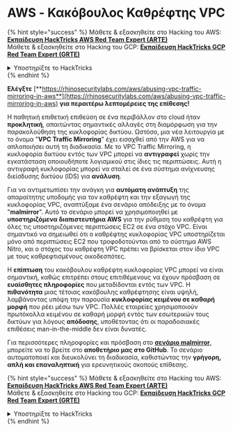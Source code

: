 # AWS - Κακόβουλος Καθρέφτης VPC

{% hint style="success" %}
Μάθετε & εξασκηθείτε στο Hacking του AWS:<img src="/.gitbook/assets/image.png" alt="" data-size="line">[**Εκπαίδευση HackTricks AWS Red Team Expert (ARTE)**](https://training.hacktricks.xyz/courses/arte)<img src="/.gitbook/assets/image.png" alt="" data-size="line">\
Μάθετε & εξασκηθείτε στο Hacking του GCP: <img src="/.gitbook/assets/image (2).png" alt="" data-size="line">[**Εκπαίδευση HackTricks GCP Red Team Expert (GRTE)**<img src="/.gitbook/assets/image (2).png" alt="" data-size="line">](https://training.hacktricks.xyz/courses/grte)

<details>

<summary>Υποστηρίξτε το HackTricks</summary>

* Ελέγξτε τα [**σχέδια συνδρομής**](https://github.com/sponsors/carlospolop)!
* **Συμμετέχετε** 💬 [**στην ομάδα Discord**](https://discord.gg/hRep4RUj7f) ή στην [**ομάδα telegram**](https://t.me/peass) ή **ακολουθήστε** μας στο **Twitter** 🐦 [**@hacktricks\_live**](https://twitter.com/hacktricks\_live)**.**
* **Κοινοποιήστε κόλπα χάκινγκ υποβάλλοντας PRs** στα αποθετήρια [**HackTricks**](https://github.com/carlospolop/hacktricks) και [**HackTricks Cloud**](https://github.com/carlospolop/hacktricks-cloud).

</details>
{% endhint %}

**Ελέγξτε** [**https://rhinosecuritylabs.com/aws/abusing-vpc-traffic-mirroring-in-aws**](https://rhinosecuritylabs.com/aws/abusing-vpc-traffic-mirroring-in-aws) **για περαιτέρω λεπτομέρειες της επίθεσης!**

Η παθητική επιθετική επιθεύση σε ένα περιβάλλον στο cloud ήταν **προκλητική**, απαιτώντας σημαντικές αλλαγές στη διαμόρφωση για την παρακολούθηση της κυκλοφορίας δικτύου. Ωστόσο, μια νέα λειτουργία με το όνομα "**VPC Traffic Mirroring**" έχει εισαχθεί από την AWS για να απλοποιήσει αυτή τη διαδικασία. Με το VPC Traffic Mirroring, η κυκλοφορία δικτύου εντός των VPC μπορεί να **αντιγραφεί** χωρίς την εγκατάσταση οποιουδήποτε λογισμικού στις ίδιες τις περιπτώσεις. Αυτή η αντιγραφή κυκλοφορίας μπορεί να σταλεί σε ένα σύστημα ανίχνευσης διείσδυσης δικτύου (IDS) για **ανάλυση**.

Για να αντιμετωπίσει την ανάγκη για **αυτόματη ανάπτυξη** της απαραίτητης υποδομής για τον καθρέφτη και την εξαγωγή της κυκλοφορίας VPC, αναπτύξαμε ένα σενάριο απόδειξης με το όνομα "**malmirror**". Αυτό το σενάριο μπορεί να χρησιμοποιηθεί με **υποστηριζόμενα διαπιστευτήρια AWS** για την ρύθμιση του καθρέφτη για όλες τις υποστηριζόμενες περιπτώσεις EC2 σε ένα στόχο VPC. Είναι σημαντικό να σημειωθεί ότι ο καθρέφτης κυκλοφορίας VPC υποστηρίζεται μόνο από περιπτώσεις EC2 που τροφοδοτούνται από το σύστημα AWS Nitro, και ο στόχος του καθρέφτη VPC πρέπει να βρίσκεται στον ίδιο VPC με τους καθρεφτισμένους οικοδεσπότες.

Η **επίπτωση** του κακόβουλου καθρέφτη κυκλοφορίας VPC μπορεί να είναι σημαντική, καθώς επιτρέπει στους επιτιθέμενους να έχουν πρόσβαση σε **ευαίσθητες πληροφορίες** που μεταδίδονται εντός των VPC. Η **πιθανότητα** μιας τέτοιας κακόβουλης καθρέφτησης είναι υψηλή, λαμβάνοντας υπόψη την παρουσία **κυκλοφορίας κειμένου σε καθαρή μορφή** που ρέει μέσω των VPC. Πολλές εταιρείες χρησιμοποιούν πρωτόκολλα κειμένου σε καθαρή μορφή εντός των εσωτερικών τους δικτύων για λόγους **απόδοσης**, υποθέτοντας ότι οι παραδοσιακές επιθέσεις man-in-the-middle δεν είναι δυνατές.

Για περισσότερες πληροφορίες και πρόσβαση στο [**σενάριο malmirror**](https://github.com/RhinoSecurityLabs/Cloud-Security-Research/tree/master/AWS/malmirror), μπορείτε να το βρείτε στο **αποθετήριο μας στο GitHub**. Το σενάριο αυτοματοποιεί και διευκολύνει τη διαδικασία, καθιστώντας την **γρήγορη, απλή και επαναληπτική** για ερευνητικούς σκοπούς επίθεσης.

{% hint style="success" %}
Μάθετε & εξασκηθείτε στο Hacking του AWS:<img src="/.gitbook/assets/image.png" alt="" data-size="line">[**Εκπαίδευση HackTricks AWS Red Team Expert (ARTE)**](https://training.hacktricks.xyz/courses/arte)<img src="/.gitbook/assets/image.png" alt="" data-size="line">\
Μάθετε & εξασκηθείτε στο Hacking του GCP: <img src="/.gitbook/assets/image (2).png" alt="" data-size="line">[**Εκπαίδευση HackTricks GCP Red Team Expert (GRTE)**<img src="/.gitbook/assets/image (2).png" alt="" data-size="line">](https://training.hacktricks.xyz/courses/grte)

<details>

<summary>Υποστηρίξτε το HackTricks</summary>

* Ελέγξτε τα [**σχέδια συνδρομής**](https://github.com/sponsors/carlospolop)!
* **Συμμετέχετε** 💬 [**στην ομάδα Discord**](https://discord.gg/hRep4RUj7f) ή στην [**ομάδα telegram**](https://t.me/peass) ή **ακολουθήστε** μας στο **Twitter** 🐦 [**@hacktricks\_live**](https://twitter.com/hacktricks\_live)**.**
* **Κοινοποιήστε κόλπα χάκινγκ υποβάλλοντας PRs** στα αποθετήρια [**HackTricks**](https://github.com/carlospolop/hacktricks) και [**HackTricks Cloud**](https://github.com/carlospolop/hacktricks-cloud).

</details>
{% endhint %}
